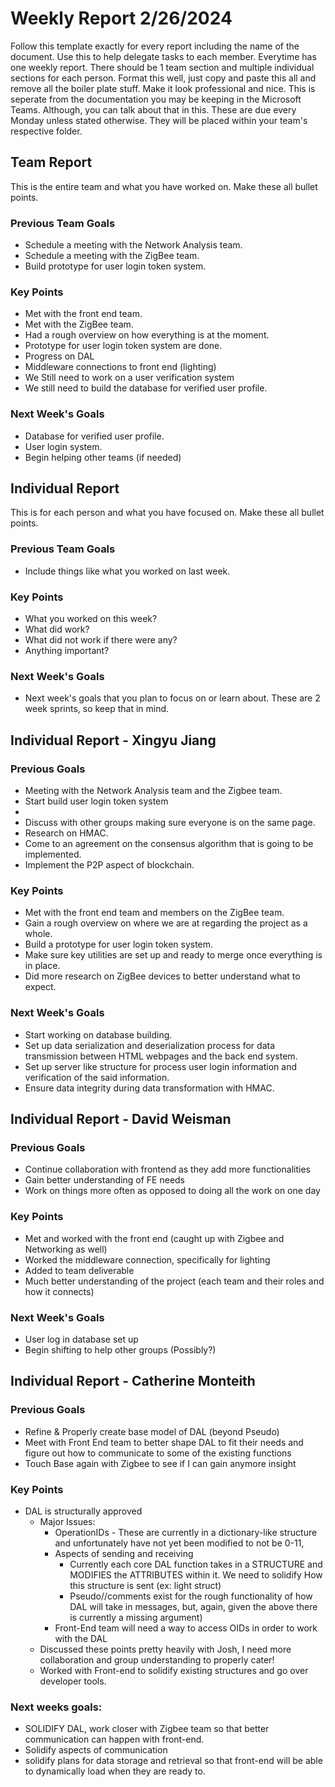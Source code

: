 # Weekly Report 2/26/2024
Follow this template exactly for every report including the name of the document. Use this to help delegate tasks to each member. Everytime has one weekly report. There should be 1 team section and multiple individual sections for each person.
Format this well, just copy and paste this all and remove all the boiler plate stuff. Make it look professional and nice. This is seperate from the documentation you may be keeping in the Microsoft Teams. Although, you can talk about that in this. These are due every Monday unless stated otherwise. They will be placed within your team's respective folder.

## Team Report
This is the entire team and what you have worked on. Make these all bullet points.

### Previous Team Goals
- Schedule a meeting with the Network Analysis team.
- Schedule a meeting with the ZigBee team.
- Build prototype for user login token system.

### Key Points
- Met with the front end team.
- Met with the ZigBee team.
- Had a rough overview on how everything is at the moment.
- Prototype for user login token system are done.
- Progress on DAL
- Middleware connections to front end (lighting)
- We Still need to work on a user verification system
- We still need to build the database for verified user profile. 
  
### Next Week's Goals
- Database for verified user profile. 
- User login system.
- Begin helping other teams (if needed)

## Individual Report
This is for each person and what you have focused on. Make these all bullet points.

### Previous Team Goals
- Include things like what you worked on last week.
  
### Key Points
- What you worked on this week?
- What did work?
- What did not work if there were any?
- Anything important?
  
### Next Week's Goals
- Next week's goals that you plan to focus on or learn about. These are 2 week sprints, so keep that in mind.

## Individual Report - Xingyu Jiang
### Previous Goals
- Meeting with the Network Analysis team and the Zigbee team.
- Start build user login token system
- 
- Discuss with other groups making sure everyone is on the same page.
- Research on HMAC.
- Come to an agreement on the consensus algorithm that is going to be implemented.
- Implement the P2P aspect of blockchain.

### Key Points
- Met with the front end team and members on the ZigBee team.
- Gain a rough overview on where we are at regarding the project as a whole.
- Build a prototype for user login token system.
- Make sure key utilities are set up and ready to merge once everything is in place.
- Did more research on ZigBee devices to better understand what to expect.

### Next Week's Goals
- Start working on database building. 
- Set up data serialization and deserialization process for data transmission between HTML webpages and the back end system. 
- Set up server like structure for process user login information and verification of the said information.
- Ensure data integrity during data transformation with HMAC.

## Individual Report - David Weisman
### Previous Goals
- Continue collaboration with frontend as they add more functionalities
- Gain better understanding of FE needs
- Work on things more often as opposed to doing all the work on one day

### Key Points
- Met and worked with the front end (caught up with Zigbee and Networking as well)
- Worked the middleware connection, specifically for lighting
- Added to team deliverable
- Much better understanding of the project (each team and their roles and how it connects)

### Next Week's Goals
- User log in database set up
- Begin shifting to help other groups (Possibly?)

## Individual Report - Catherine Monteith
### Previous Goals
- Refine & Properly create base model of DAL (beyond Pseudo)
- Meet with Front End team to better shape DAL to fit their needs and figure out how to communicate to some of
  the existing functions
- Touch Base again with Zigbee to see if I can gain anymore insight
  

### Key Points
- DAL is structurally approved
  - Major Issues: 
    - OperationIDs - These are currently in a dictionary-like structure 
  and unfortunately have not yet been modified to not be 0-11,
    - Aspects of sending and receiving
      - Currently each core DAL function takes in a STRUCTURE and MODIFIES the ATTRIBUTES within it. We need to solidify How this structure is sent (ex: light struct) 
      - Pseudo//comments exist for the rough functionality of how DAL will take in messages, but, again, given the above there is currently a missing argument) 
    - Front-End team will need a way to access OIDs in order to work with the DAL
  - Discussed these points pretty heavily with Josh, I need more collaboration and group understanding to properly cater! 
  - Worked with Front-end to solidify existing structures and go over developer tools. 

### Next weeks goals: 
- SOLIDIFY DAL, work closer with Zigbee team so that better communication can happen with front-end. 
- Solidify aspects of communication 
- solidify plans for data storage and retrieval so that front-end will be able to dynamically load when they are ready to. 

